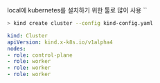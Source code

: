 local에 kubernetes를 설치하기 위한 툴로 많이 사용
``

```bash
> kind create cluster --config kind-config.yaml
```

```yaml
kind: Cluster
apiVersion: kind.x-k8s.io/v1alpha4
nodes:
- role: control-plane
- role: worker
- role: worker
- role: worker
```
